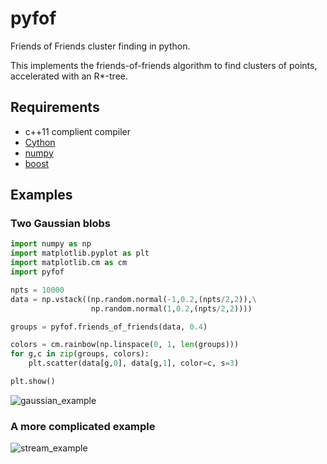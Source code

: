 pyfof
=====

Friends of Friends cluster finding in python.

This implements the friends-of-friends algorithm to find clusters of points,
accelerated with an R*-tree.

## Requirements
 * c++11 complient compiler
 * [Cython](http://cython.org/)
 * [numpy](http://www.numpy.org/)
 * [boost](http://www.boost.org/)

## Examples

### Two Gaussian blobs

```python
import numpy as np
import matplotlib.pyplot as plt
import matplotlib.cm as cm
import pyfof

npts = 10000
data = np.vstack((np.random.normal(-1,0.2,(npts/2,2)),\
                  np.random.normal(1,0.2,(npts/2,2))))

groups = pyfof.friends_of_friends(data, 0.4)

colors = cm.rainbow(np.linspace(0, 1, len(groups)))
for g,c in zip(groups, colors):
    plt.scatter(data[g,0], data[g,1], color=c, s=3)

plt.show()
```

![gaussian_example](/../screenshots/img/gaussian_example.png)

### A more complicated example

![stream_example](/../screenshots/img/stream_example.png)